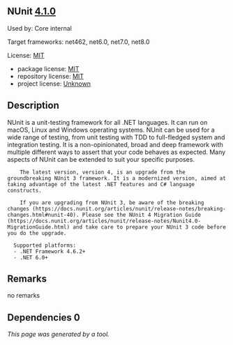 NUnit [4.1.0](https://www.nuget.org/packages/NUnit/4.1.0)
--------------------

Used by: Core internal

Target frameworks: net462, net6.0, net7.0, net8.0

License: [MIT](../../../../licenses/mit) 

- package license: [MIT](https://licenses.nuget.org/MIT) 
- repository license: [MIT](https://github.com/nunit/nunit) 
- project license: [Unknown](https://nunit.org/) 

Description
-----------
NUnit is a unit-testing framework for all .NET languages.
        It can run on macOS, Linux and Windows operating systems.
        NUnit can be used for a wide range of testing, from unit testing with TDD to full-fledged system and integration testing.
        It is a non-opinionated, broad and deep framework with multiple different ways to assert that your code behaves as expected. Many aspects of NUnit can be extended to suit your specific purposes.

        The latest version, version 4, is an upgrade from the groundbreaking NUnit 3 framework. It is a modernized version, aimed at taking advantage of the latest .NET features and C# language constructs.

        If you are upgrading from NUnit 3, be aware of the breaking changes (https://docs.nunit.org/articles/nunit/release-notes/breaking-changes.html#nunit-40). Please see the NUnit 4 Migration Guide (https://docs.nunit.org/articles/nunit/release-notes/Nunit4.0-MigrationGuide.html) and take care to prepare your NUnit 3 code before you do the upgrade.

      Supported platforms:
      - .NET Framework 4.6.2+
      - .NET 6.0+

Remarks
-----------
no remarks


Dependencies 0
-----------


*This page was generated by a tool.*